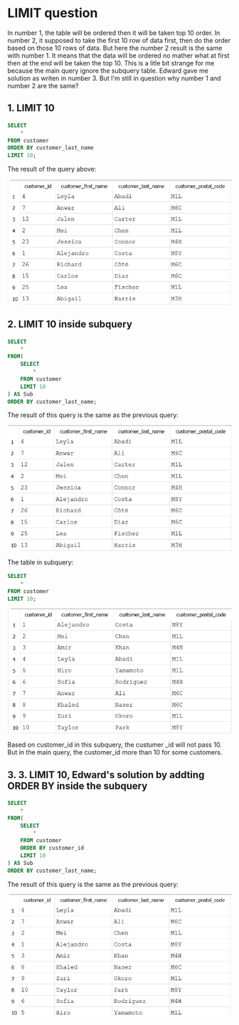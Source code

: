 # LIMIT question
In number 1, the table will be ordered then it will be taken top 10 order. In number 2, it supposed to take the first 10 row of data first, then do the order based on those 10 rows of data. But here the number 2 result is the same with number 1. It means that the data will be ordered no mather what at first then at the end will be taken the top 10. This is a litle bit strange for me because the main query ignore the subquery table. Edward gave me solution as writen in number 3. But I'm still in question why number 1 and number 2 are the same?


## 1. LIMIT 10
```sql
SELECT 
	*
FROM customer
ORDER BY customer_last_name
LIMIT 10;
```
The result of the query above:

![Library_project](https://github.com/imdwipayana/DB-Browser-for-SQLite/blob/main/Problem%20and%20Solution/LIMIT%20question/image/number1.png)


## 2. LIMIT 10 inside subquery
```sql
SELECT
	*
FROM(
	SELECT
		*
	FROM customer
	LIMIT 10
) AS Sub
ORDER BY customer_last_name;
```
The result of this query is the same as the previous query:

![Library_project](https://github.com/imdwipayana/DB-Browser-for-SQLite/blob/main/Problem%20and%20Solution/LIMIT%20question/image/number2.png)

The table in subquery:
```sql
SELECT
	*
FROM customer
LIMIT 10;
```

![Library_project](https://github.com/imdwipayana/DB-Browser-for-SQLite/blob/main/Problem%20and%20Solution/LIMIT%20question/image/number2subquery.png)

Based on customer_id in this subquery, the custumer _id will not pass 10. But in the main query, the customer_id more than 10 for some customers.

## 3. 3. LIMIT 10, Edward's solution by addting ORDER BY inside the subquery
```sql
SELECT
	*
FROM(
	SELECT
		*
	FROM customer
	ORDER BY customer_id
	LIMIT 10
) AS Sub
ORDER BY customer_last_name;
```
The result of this query is the same as the previous query:

![Library_project](https://github.com/imdwipayana/DB-Browser-for-SQLite/blob/main/Problem%20and%20Solution/LIMIT%20question/image/number3.png)
